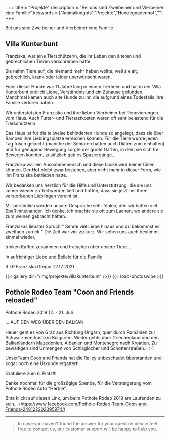 +++
title = "Projekte"
description = "Bei uns sind Zweibeiner und Vierbeiner eine Familie"
keywords = ["Animalknights","Projekte","Hundegnadenhof",""]
+++

Bei uns sind Zweibeiner und Vierbeiner eine Familie.
##  Villa Kunterbunt

Franziska, war eine Tierschützerin, die ihr Leben den älteren und gebrechlichen Tieren verschrieben hatte.

Sie nahm Tiere auf, die niemand mehr haben wollte, weil sie alt, gebrechlich, krank oder leider unerwünscht waren.

Einer dieser Hunde war 11 Jahre lang in einem Tierheim und hat in der Villa Kunterbunt endlich Liebe, Verständnis und ein Zuhause gefunden. Manchmal kamen auch alte Hunde zu ihr, die aufgrund eines Todesfalls ihre Familie verloren haben. 

Wir unterstützten Franziska und ihre lieben Vierbeiner bei Renovierungen vom Haus. Auch Futter- und Tierarztkosten waren oft sehr belastend für die Tierschützerin. 

Das Haus ist für die teilweise behinderten Hunde so angelegt, dass sie über Rampen ihre Lieblingsplätze erreichen können. Für die Tiere wurde jeden Tag frisch gekocht (manche der Senioren hatten auch Diäten zum einhalten) und für genügend Bewegung sorgte der große Garten, in dem sie sich frei Bewegen konnten, zusätzlich gab es Spaziergänge...

Franziska war ein Ausnahmemensch und diese Lücke wird keiner füllen können. Der Hof bleibt zwar bestehen, aber nicht mehr in dieser Form, wie ihn Franziska betrieben hatte.

Wir bedanken uns herzlich für die Hilfe und Unterstützung, die sie uns immer wieder zu Teil werden ließ und hoffen, dass sie jetzt mit Ihren verstorbenen Lieblingen vereint ist.

Mir persönlich werden unsere Gespräche sehr fehlen, den wir hatten viel Spaß miteinander. Ich denke, ich brachte sie oft zum Lachen, wo andere sie zum weinen gebracht hätten.

Franziskas liebster Spruch " Sende viel Liebe hinaus und du bekommst es zweifach zurück " Die Zeit war viel zu kurz. Wir sehen uns auch bestimmt einmal wieder,

trinken Kaffee zusammen und tratschen über unsere Tiere...

In aufrichtiger Liebe und Beileid für die Familie 

R.I.P  Franziska Gregor 27.12.2021  

{{< gallery dir="/img/projekte/villakunterbunt" />}} {{< load-photoswipe >}}

##  Pothole Rodeo Team "Coon and Friends reloaded"

Pothole Rodeo 2019
12. - 21. Juli

... AUF DEN WEG ÜBER DEN BALKAN 

Heuer geht es von Graz aus Richtung Ungarn, quer durch Rumänien zur Schwarzmeerküste in Bulgarien. Weiter gehts über Griechenland und den Balkanländern Mazedonien, Albanien und Montenegro nach Kroatien. Zu bewältigen sind Unmengen von Schlaglöcher und Schotterstraßen... :-)

UnserTeam Coon and Friends hat die Ralley unbeschadet überstanden und sogar noch eine Urkunde ergattert!

Gratuliere zum 6. Platz!!!

Danke nochmal für die großzügige Spende, für die Versteigerung vom Pothole Rodeo Auto "Herbie".

Bitte klickt auf diesen Link, um beim Pothole Rodeo 2019 am Laufenden zu sein...
(https://www.facebook.com/Pothole-Rodeo-Team-Coon-and-Friends-248122202395974/)

---

> In case you haven't found the answer for your question please feel free to contact us, our customer support will be happy to help you.
